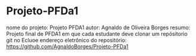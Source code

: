 # Projeto-PFDa1
nome do projeto: Projeto PFDA1
autor: Agnaldo de Oliveira Borges
resumo: Projeto final de PFDA1 em que cada estudante deve clonar um repósitorio git no Ecluoe
endereço eletrônico do repositório: https://github.com/AgnaldoBorges/Projeto-PFDa1

